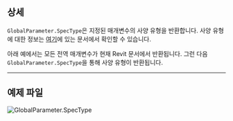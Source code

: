 ## 상세
`GlobalParameter.SpecType`은 지정된 매개변수의 사양 유형을 반환합니다. 사양 유형에 대한 정보는 [여기](https://help.autodesk.com/view/RVT/2025/KOR/?guid=Revit_API_Revit_API_Developers_Guide_Introduction_Application_and_Document_Units_html)에 있는 문서에서 확인할 수 있습니다.

아래 예에서는 모든 전역 매개변수가 현재 Revit 문서에서 반환됩니다. 그런 다음 `GlobalParameter.SpecType`을 통해 사양 유형이 반환됩니다.
___
## 예제 파일

![GlobalParameter.SpecType](./Revit.Elements.GlobalParameter.SpecType_img.jpg)
